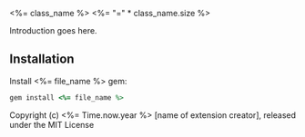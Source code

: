 <%= class_name %>
<%= "=" * class_name.size %>

Introduction goes here.

Installation
------------

Install <%= file_name %> gem:

```ruby
gem install <%= file_name %>
```

Copyright (c) <%= Time.now.year %> [name of extension creator], released under the MIT License
